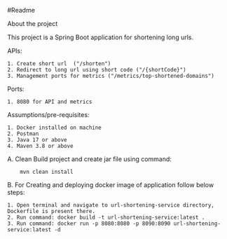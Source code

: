 #Readme


About the project

This project is a Spring Boot application for shortening long urls.

APIs:

    1. Create short url  ("/shorten")
    2. Redirect to long url using short code ("/{shortCode}")
    3. Management ports for metrics ("/metrics/top-shortened-domains")

Ports:

    1. 8080 for API and metrics

Assumptions/pre-requisites:

    1. Docker installed on machine
    2. Postman
    3. Java 17 or above
    4. Maven 3.8 or above

A. Clean Build project and create jar file using command: 
        
        mvn clean install

B. For Creating and deploying docker image of application follow below steps:

    1. Open terminal and navigate to url-shortening-service directory, Dockerfile is present there.
    2. Run command: docker build -t url-shortening-service:latest .
    3. Run command: docker run -p 8080:8080 -p 8090:8090 url-shortening-service:latest -d
